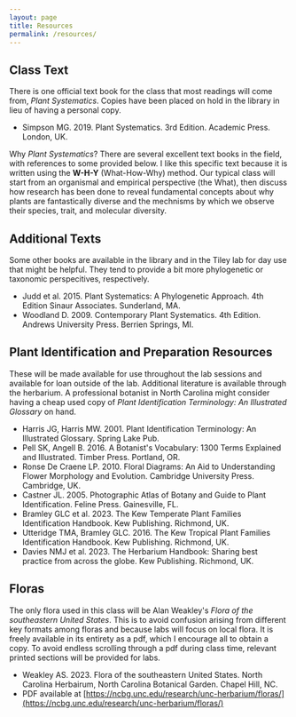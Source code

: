 ```yaml
---
layout: page
title: Resources
permalink: /resources/
---
```


## Class Text

There is one official text book for the class that most readings will come from, *Plant Systematics*. Copies have been placed on hold in the library in lieu of having a personal copy.

* Simpson MG. 2019. Plant Systematics. 3rd Edition. Academic Press. London, UK.

Why *Plant Systematics*? There are several excellent text books in the field, with references to some provided below. I like this specific text because it is written using the **W-H-Y** (What-How-Why) method. Our typical class will start from an organismal and empirical perspective (the What), then discuss how research has been done to reveal fundamental concepts about why plants are fantastically diverse and the mechnisms by which we observe their species, trait, and molecular diversity.

## Additional Texts

Some other books are available in the library and in the Tiley lab for day use that might be helpful. They tend to provide a bit more phylogenetic or taxonomic perspecitives, respectively.

* Judd et al. 2015. Plant Systematics: A Phylogenetic Approach. 4th Edition Sinaur Associates. Sunderland, MA.
* Woodland D. 2009. Contemporary Plant Systematics. 4th Edition. Andrews University Press. Berrien Springs, MI.

## Plant Identification and Preparation Resources

These will be made available for use throughout the lab sessions and available for loan outside of the lab. Additional literature is available through the herbarium. A professional botanist in North Carolina might consider having a cheap used copy of *Plant Identification Terminology: An Illustrated Glossary*  on hand.

* Harris JG, Harris MW. 2001. Plant Identification Terminology: An Illustrated Glossary. Spring Lake Pub.
* Pell SK, Angell B. 2016. A Botanist's Vocabulary: 1300 Terms Explained and Illustrated. Timber Press. Portland, OR.
* Ronse De Craene LP. 2010. Floral Diagrams: An Aid to Understanding Flower Morphology and Evolution. Cambridge University Press. Cambridge, UK.
* Castner JL. 2005. Photographic Atlas of Botany and Guide to Plant Identification. Feline Press. Gainesville, FL.
* Bramley GLC et al. 2023. The Kew Temperate Plant Families Identification Handbook. Kew Publishing. Richmond, UK.
* Utteridge TMA, Bramley GLC. 2016. The Kew Tropical Plant Families Identification Handbook. Kew Publishing. Richmond, UK. 
* Davies NMJ et al. 2023. The Herbarium Handbook: Sharing best practice from across the globe. Kew Publishing. Richmond, UK.

## Floras

The only flora used in this class will be Alan Weakley's *Flora of the southeastern United States*. This is to avoid confusion arising from different key formats among floras and because labs will focus on local flora. It is freely available in its entirety as a pdf, which I encourage all to obtain a copy. To avoid endless scrolling through a pdf during class time, relevant printed sections will be provided for labs.

* Weakley AS. 2023. Flora of the southeastern United States. North Carolina Herbairum, North Carolina Botanical Garden. Chapel Hill, NC.
 * PDF available at [https://ncbg.unc.edu/research/unc-herbarium/floras/](https://ncbg.unc.edu/research/unc-herbarium/floras/)
